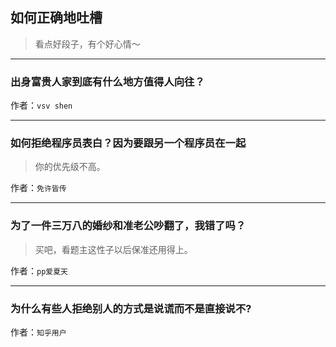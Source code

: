 ## 如何正确地吐槽

> 看点好段子，有个好心情～


 
---

### 出身富贵人家到底有什么地方值得人向往？

> 


作者：`vsv shen`

---

### 如何拒绝程序员表白？因为要跟另一个程序员在一起

> 你的优先级不高。


作者：`免许皆传`

---

### 为了一件三万八的婚纱和准老公吵翻了，我错了吗？

> 买吧，看题主这性子以后保准还用得上。


作者：`pp爱夏天`

---

### 为什么有些人拒绝别人的方式是说谎而不是直接说不?

> 


作者：`知乎用户`